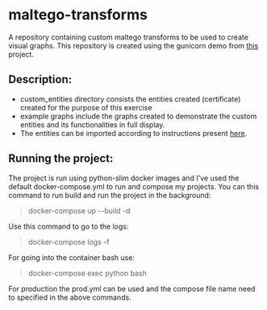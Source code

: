 # maltego-transforms
A repository containing custom maltego transforms to be used to create visual graphs.
This repository is created using the gunicorn demo from [this](https://github.com/paterva/maltego-trx) 
project.

## Description:
* custom_entities directory consists the entities created (certificate) created for the purpose of this exercise
* example graphs include the graphs created to demonstrate the custom entities and its functionalities in full 
display.
* The entities can be imported according to instructions present [here](https://docs.maltego.com/support/solutions/articles/15000010770-import-and-exporting-entities).

## Running the project:
The project is run using python-slim docker images and I've used the default docker-compose.yml to run and compose my
projects. You can this command to run build and run the project in the background:
> docker-compose up --build -d

Use this command to go to the logs:
> docker-compose logs -f

For going into the container bash use:
> docker-compose exec python bash

For production the prod.yml can be used and the compose file name need to specified in the above commands.
